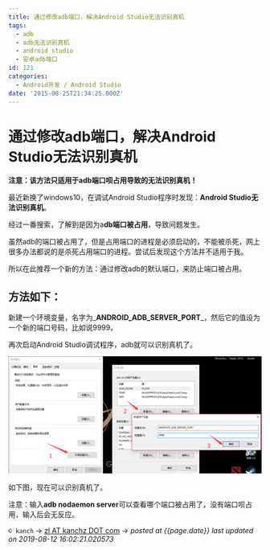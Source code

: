 ```yaml
---
title: 通过修改adb端口，解决Android Studio无法识别真机
tags:
  - adb
  - adb无法识别真机
  - android studio
  - 安卓adb端口
id: 121
categories:
  - Android开发 / Android Studio
date: '2015-08-25T21:34:25.000Z'
---
```


# 通过修改adb端口，解决Android Studio无法识别真机

**注意：该方法只适用于adb端口呗占用导致的无法识别真机！**

最近新换了windows10，在调试Android Studio程序时发现：**Android Studio无法识别真机**。

经过一番搜索，了解到是因为a**db端口被占用**，导致问题发生。

虽然adb的端口被占用了，但是占用端口的进程是必须启动的，不能被杀死，网上很多办法都说的是杀死占用端口的进程。尝试后发现这个方法并不适用于我。

所以在此推荐一个新的方法：通过修改adb的默认端口，来防止端口被占用。

## **方法如下：**

新建一个环境变量，名字为_**ANDROID\_ADB\_SERVER\_PORT**_，然后它的值设为一个新的端口号码，比如说9999。

再次启动Android Studio调试程序，adb就可以识别真机了。

[![adb\_set\_port](https://raw.githubusercontent.com/ankanch/blog/master/images/wp-content/uploads/2015/08/adb_set_port.png)](https://raw.githubusercontent.com/ankanch/blog/master/images/wp-content/uploads/2015/08/adb_set_port.png)

如下图，现在可以识别真机了。

注意：输入**adb nodaemon server**可以查看哪个端口被占用了，没有端口呗占用，输入后会无反应。





`© kanch` → [zl AT kanchz DOT com](kanchisme@gmail.com) → _posted at {{page.date}}_
_last updated on 2019-08-12 16:02:21.020573_
